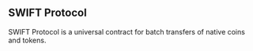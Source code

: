 ## SWIFT Protocol

SWIFT Protocol is a universal contract for batch transfers of native coins and tokens.